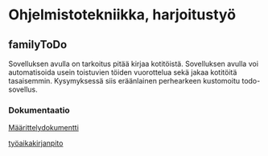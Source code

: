# Ohjelmistotekniikka, harjoitustyö
## familyToDo
Sovelluksen avulla on tarkoitus pitää kirjaa kotitöistä. Sovelluksen avulla voi automatisoida usein toistuvien töiden vuorottelua sekä  jakaa kotitöitä tasaisemmin. Kysymyksessä siis eräänlainen perhearkeen kustomoitu todo-sovellus.


### Dokumentaatio
[Määrittelydokumentti](https://github.com/petrioski/ot-harjoitustyo/blob/master/dokumentointi/Alustava%20m%C3%A4%C3%A4rittelydokumentointi.md)

[työaikakirjanpito](https://github.com/petrioski/ot-harjoitustyo/blob/master/ty%C3%B6aikakirjanpito.md)